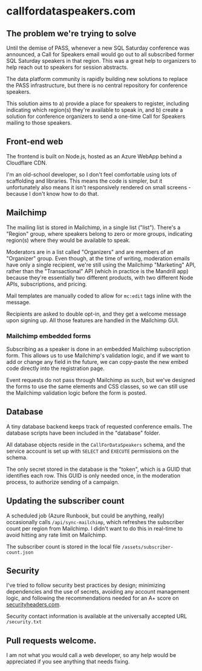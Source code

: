 # callfordataspeakers.com

## The problem we're trying to solve

Until the demise of PASS, whenever a new SQL Saturday conference was announced, a
Call for Speakers email would go out to all subscribed former SQL Saturday speakers
in that region. This was a great help to organizers to help reach out to speakers for
session abstracts.

The data platform community is rapidly building new solutions to replace the PASS
infrastructure, but there is no central repository for conference speakers.

This solution aims to a) provide a place for speakers to register, including indicating
which region(s) they're available to speak in, and b) create a solution for conference
organizers to send a one-time Call for Speakers mailing to those speakers.

## Front-end web

The frontend is built on Node.js, hosted as an Azure WebApp behind a Cloudflare CDN.

I'm an old-school developer, so I don't feel comfortable using lots of scaffolding and
libraries. This means the code is simpler, but it unfortunately also means it isn't
responsively rendered on small screens - because I don't know how to do that.

## Mailchimp

The mailing list is stored in Mailchimp, in a single list ("list"). There's a "Region"
group, where speakers belong to zero or more groups, indicating region(s) where they
would be available to speak.

Moderators are in a list called "Organizers" and are members of an "Organizer" group. Even
though, at the time of writing, moderation emails have only a single recipient, we're
still using the Mailchimp "Marketing" API, rather than the "Transactional" API (which in
practice is the Mandrill app) because they're essentially two different products, with
two different Node APIs, subscriptions, and pricing.

Mail templates are manually coded to allow for `mc:edit` tags inline with the message.

Recipients are asked to double opt-in, and they get a welcome message upon signing up.
All those features are handled in the Mailchimp GUI.

### Mailchimp embedded forms

Subscribing as a speaker is done in an embedded Mailchimp subscription form. This allows
us to use Mailchimp's validation logic, and if we want to add or change any field in the
future, we can copy-paste the new embed code directly into the registration page.

Event requests do not pass through Mailchimp as such, but we've designed the forms to use
the same elements and CSS classes, so we can still use the Mailchimp validation logic
before the form is posted.

## Database

A tiny database backend keeps track of requested conference emails. The database scripts
have been included in the "database" folder.

All database objects reside in the `CallForDataSpeakers` schema, and the service account
is set up with `SELECT` and `EXECUTE` permissions on the schema.

The only secret stored in the database is the "token", which is a GUID that identifies each
row. This GUID is only needed once, in the moderation process, to authorize sending of a
campaign.

## Updating the subscriber count

A scheduled job (Azure Runbook, but could be anything, really) occasionally calls
`/api/sync-mailchimp`, which refreshes the subscriber count per region from Mailchimp.
I didn't want to do this in real-time to avoid hitting any rate limit on Mailchimp.

The subscriber count is stored in the local file `/assets/subscriber-count.json`

## Security

I've tried to follow security best practices by design; minimizing dependencies and the
use of secrets, avoiding any account management logic, and following the recommendations
needed for an A+ score on [securityheaders.com](https://securityheaders.com/).

Security contact information is available at the universally accepted URL `/security.txt`

## Pull requests welcome.

I am not what you would call a web developer, so any help would be appreciated if you
see anything that needs fixing.

